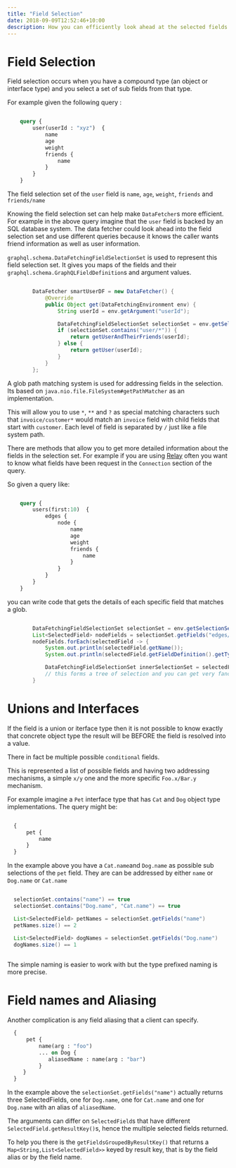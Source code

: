 ```yaml
---
title: "Field Selection"
date: 2018-09-09T12:52:46+10:00
description: How you can efficiently look ahead at the selected fields lower in the query
---
```

# Field Selection

Field selection occurs when you have a compound type (an object or interface type) and you select a set of sub fields
from that type.

For example given the following query :

```graphql

    query {
        user(userId : "xyz")  {
            name
            age
            weight
            friends {
                name
            }
        }
    }

```

The field selection set of the ``user`` field is ``name``, ``age``, ``weight``, ``friends`` and ``friends/name``

Knowing the field selection set can help make ``DataFetcher``s more efficient.  For example in the above query
imagine that the ``user`` field is backed by an SQL database system.  The data fetcher could look ahead into the field selection
set and use different queries because it knows the caller wants friend information as well as user information.

``graphql.schema.DataFetchingFieldSelectionSet`` is used to represent this field selection set.  It gives you maps
of the fields and their ``graphql.schema.GraphQLFieldDefinition``s and argument values.


```java

        DataFetcher smartUserDF = new DataFetcher() {
            @Override
            public Object get(DataFetchingEnvironment env) {
                String userId = env.getArgument("userId");

                DataFetchingFieldSelectionSet selectionSet = env.getSelectionSet();
                if (selectionSet.contains("user/*")) {
                    return getUserAndTheirFriends(userId);
                } else {
                    return getUser(userId);
                }
            }
        };

```

A glob path matching system is used for addressing fields in the selection.  Its based on ``java.nio.file.FileSystem#getPathMatcher``
as an implementation.

This will allow you to use ``*``, ``**`` and ``?`` as special matching characters such that ``invoice/customer*`` would
match an ``invoice`` field with child fields that start with ``customer``.  Each level of field is separated by ``/`` just like
a file system path.

There are methods that allow you to get more detailed information about the fields in the selection set.  For example
if you are using [Relay](https://facebook.github.io/relay/docs/en/graphql-server-specification.html) often you want to know what fields have
been request in the ``Connection`` section of the query.

So given a query like:

```graphql

    query {
        users(first:10)  {
            edges {
                node {
                    name
                    age
                    weight
                    friends {
                        name
                    }
                }
            }
        }
    }

```


you can write code that gets the details of each specific field that matches a glob.


```java

        DataFetchingFieldSelectionSet selectionSet = env.getSelectionSet();
        List<SelectedField> nodeFields = selectionSet.getFields("edges/nodes/*");
        nodeFields.forEach(selectedField -> {
            System.out.println(selectedField.getName());
            System.out.println(selectedField.getFieldDefinition().getType());

            DataFetchingFieldSelectionSet innerSelectionSet = selectedField.getSelectionSet();
            // this forms a tree of selection and you can get very fancy with it
        }


```


# Unions and Interfaces

If the field is a union or iterface type then it is not possible to know exactly that concrete object type the result will be BEFORE the
field is resolved into a value.

There in fact be multiple possible `conditional` fields.

This is represented a list of possible fields and having two addressing mechanisms, a simple `x/y` one and the more specific `Foo.x/Bar.y` mechanism.

For example imagine a `Pet` interface type that has `Cat` and `Dog` object type implementations. The query might be:
    
```graphql

  {
      pet {
          name
      }
  }

```
 
   
In the example above you have a `Cat.name`and `Dog.name` as possible sub selections of the `pet` field. They are can be addressed by either `name` or `Dog.name` or `Cat.name`
    
```java

  selectionSet.contains("name") == true
  selectionSet.contains("Dog.name", "Cat.name") == true

  List<SelectedField> petNames = selectionSet.getFields("name")
  petNames.size() == 2

  List<SelectedField> dogNames = selectionSet.getFields("Dog.name")
  dogNames.size() == 1
  
```

   
The simple naming is easier to work with but the type prefixed naming is more precise.

# Field names and Aliasing

Another complication is any field aliasing that a client can specify.
    
```graphql
  {
      pet {
          name(arg : "foo")
          ... on Dog {
             aliasedName : name(arg : "bar")
          }
     }
  }
```
 
   
In the example above the `selectionSet.getFields("name")` actually returns three SelectedFields, one 
for `Dog.name`, one for `Cat.name` and one for `Dog.name` with an alias of `aliasedName`. 

The arguments can differ on `SelectedField`s that have different `SelectedField.getResultKey()`s, hence the multiple selected fields returned.

To help you there is the `getFieldsGroupedByResultKey()` that returns a `Map<String,List<SelectedField>>` keyed by result key, that is by the field alias 
or by the field name.

